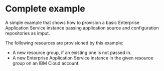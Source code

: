 # Complete example

A simple example that shows how to provision a basic Enterprise Application Service instance passing application source and configuration repositories as imput.

The following resources are provisioned by this example:
 - A new resource group, if an existing one is not passed in.
 - A new Enterprise Application Service instance in the given resource group on an IBM Cloud account.
